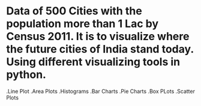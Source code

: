 # Data of 500 Cities with the population more than 1 Lac by Census 2011. It is to visualize where the future cities of India stand today. Using different visualizing tools in python.

.Line Plot
.Area Plots
.Histograms
.Bar Charts
.Pie Charts
.Box PLots
.Scatter Plots
